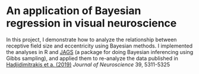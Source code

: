 # An application of Bayesian regression in visual neuroscience
In this project, I demonstrate how to analyze the relationship between receptive field size and eccentricity using Bayesian methods. I implemented the analyses in R and [JAGS](http://mcmc-jags.sourceforge.net) (a package for doing Bayesian inferencing using Gibbs sampling), and applied them to re-analyze the data published in [Hadjidimitrakis et a. (2019)](https://www.jneurosci.org/content/39/27/5311.abstract) _Journal of Neuroscience_ 39, 5311-5325
